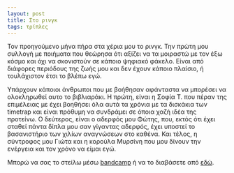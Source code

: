 ```yaml
---
layout: post
title: Στο ρινγκ
tags: τρίπλες
---
```


Τον προηγούμενο μήνα πήρα στα χέρια μου το ρινγκ. Την πρώτη μου
συλλογή με ποιήματα που θεώρησα ότι αξίζει να τα μοιραστώ με τον έξω
κόσμο και όχι να σκονιστούν σε κάποιο ψηφιακό φάκελο. Είναι από
διάφορες περιόδους της ζωής μου και δεν έχουν κάποιο πλαίσιο, ή
τουλάχιστον έτσι το βλέπω εγώ.

<!--more-->

Υπάρχουν κάποιοι άνθρωποι που με βοήθησαν αφάνταστα να
μπορέσει να ολοκληρωθεί αυτο το βιβλιαράκι. Η πρώτη, είναι η Σοφία Τ.
που πέραν της επιμέλειας με έχει βοηθήσει όλα αυτά τα χρόνια με τα
δισκάκια των timetrap και είναι πρόθυμη να συνδράμει σε όποια χαζή
ιδέα της προτείνω. Ο δεύτερος, είναι ο αδερφός μου
Φώτης, που, εκτός ότι έχει σταθεί πάντα δίπλα μου σαν γίγαντας
αδερφός, έχει υποστεί το βασανιστήριο των χιλίων αναγνώσεων στο
καθένα. Και τέλος, η σύντροφος μου Γιώτα και η κορούλα Μυρσίνη που μου
δίνουν την ενέργεια και τον χρόνο να είμαι εγώ.

Μπορώ να σας το στείλω μέσω
[bandcamp](https://timetrapescape.bandcamp.com/merch/-)
ή να το διαβάσετε από [εδώ](https://github.com/chief/words/blob/master/poems/sto%20ring/Ring2020.pdf).

